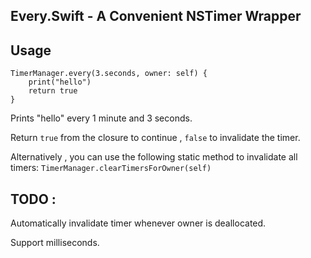 
## Every.Swift -  A Convenient NSTimer Wrapper

## Usage

```
TimerManager.every(3.seconds, owner: self) {
    print("hello")
    return true
}
```

Prints "hello" every 1 minute and 3 seconds. 

Return `true` from the closure to continue , `false` to invalidate the timer.

Alternatively , you can use the following static method to invalidate all timers:
`TimerManager.clearTimersForOwner(self)`

## TODO :

Automatically invalidate timer whenever owner is deallocated.

Support milliseconds.


